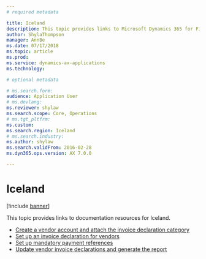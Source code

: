 ```yaml
---
# required metadata

title: Iceland
description: This topic provides links to Microsoft Dynamics 365 for Finance and Operations documentation resources for Iceland. 
author: ShylaThompson
manager: AnnBe
ms.date: 07/17/2018
ms.topic: article
ms.prod: 
ms.service: dynamics-ax-applications
ms.technology: 

# optional metadata

# ms.search.form: 
audience: Application User
# ms.devlang: 
ms.reviewer: shylaw
ms.search.scope: Core, Operations
# ms.tgt_pltfrm: 
ms.custom: 
ms.search.region: Iceland
# ms.search.industry: 
ms.author: shylaw
ms.search.validFrom: 2016-02-28
ms.dyn365.ops.version: AX 7.0.0

---
```


# Iceland 

[!include [banner](../includes/banner.md)]

This topic provides links to documentation resources for Iceland. 

- [Create a vendor account and attach the invoice declaration category](tasks/create-vendor-account-attach-invoice-declaration-category.md)
- [Set up an invoice declaration for vendors](tasks/set-up-invoice-declaration-vendors.md)
- [Set up mandatory payment references](tasks/set-up-mandatory-payment-references.md)
- [Update vendor invoice declarations and generate the report](tasks/update-vendor-invoice-declarations-report.md)
